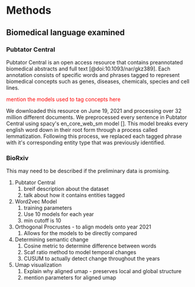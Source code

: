 # Methods

## Biomedical language examined

### Pubtator Central

Pubtator Central is an open access resource that contains preannotated biomedical abstracts and full text [@doi:10.1093/nar/gkz389].
Each annotation consists of specific words and phrases tagged to represent biomedical concepts such as genes, diseases, chemicals, species and cell lines.

<div style="color:red">
mention the models used to tag concepts here
</div>

We downloaded this resource on June 19, 2021 and processing over 32 million different documents.
We preprocessed every sentence in Pubtator Central using spacy's en_core_web_sm model [].
This model breaks every english word down in their root form through a process called lemmatization.
Following this process, we replaced each tagged phrase with it's corresponding entity type that was previously identified.


### BioRxiv

This may need to be described if the preliminary data is promising.

1. Pubtator Central
   1. breif description about the dataset
   2. talk about how it contains entities tagged
2. Word2vec Model
   1. training parameters
   2. Use 10 models for each year
   3. min cutoff is 10
3. Orthogonal Procrustes - to align models onto year 2021
   1. Allows for the models to be directly compared
4. Determining semantic change
	1. Cosine metric to determine difference between words
	2. Scaf ratio method to model temporal changes
	3. CUSUM to actually detect change throughout the years
5. Umap visualization
   1. Explain why aligned umap - preserves local and global structure
   2. mention parameters for aligned umap
